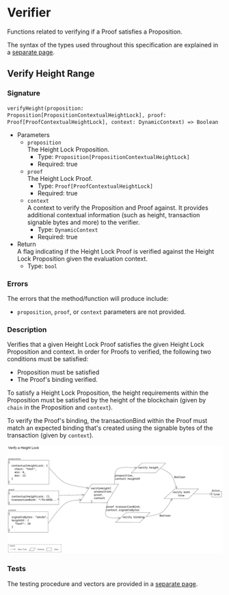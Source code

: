 # Verifier

Functions related to verifying if a Proof satisfies a Proposition.

The syntax of the types used throughout this specification are explained in a [separate page](../../Overview/Types.md).

## Verify Height Range

### Signature

```
verifyHeight(proposition: Proposition[PropositionContextualHeightLock], proof: Proof[ProofContextualHeightLock], context: DynamicContext) => Boolean
```

* Parameters
  * `proposition`  
  The Height Lock Proposition.
    * Type: `Proposition[PropositionContextualHeightLock]`
    * Required: true
  * `proof`  
  The Height Lock Proof.
    * Type: `Proof[ProofContextualHeightLock]`
    * Required: true
  * `context`  
  A context to verify the Proposition and Proof against. It provides additional contextual information (such as height, transaction signable bytes and more) to the verifier.
    * Type: `DynamicContext`
    * Required: true
* Return  
  A flag indicating if the Height Lock Proof is verified against the Height Lock Proposition given the evaluation context.
    * Type: `bool`

### Errors

The errors that the method/function will produce include:

* `proposition`, `proof`, or `context` parameters are not provided.

### Description

Verifies that a given Height Lock Proof satisfies the given Height Lock Proposition and context. In order for Proofs to verified, the following two conditions must be satisfied:

* Proposition must be satisfied
* The Proof's binding verified.

To satisfy a Height Lock Proposition, the height requirements within the Proposition must be satisfied by the height of the blockchain (given by `chain` in the Proposition and `context`).

To verify the Proof's binding, the transactionBind within the Proof must match an expected binding that's created using the signable bytes of the transaction (given by `context`).

![diagram](./assets/Verifier_verifyHeight.png)

### Tests

The testing procedure and vectors are provided in a [separate page](VerifierTests.md#verify-height-range-tests).